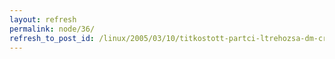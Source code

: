 ```yaml
---
layout: refresh
permalink: node/36/
refresh_to_post_id: /linux/2005/03/10/titkostott-partci-ltrehozsa-dm-crypt
---
```


